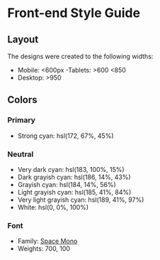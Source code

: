 # Front-end Style Guide

## Layout

The designs were created to the following widths:

- Mobile: <600px
-Tablets: >600 <850
- Desktop: >950

## Colors

### Primary

- Strong cyan: hsl(172, 67%, 45%)

### Neutral

- Very dark cyan: hsl(183, 100%, 15%)
- Dark grayish cyan: hsl(186, 14%, 43%)
- Grayish cyan: hsl(184, 14%, 56%)
- Light grayish cyan: hsl(185, 41%, 84%)
- Very light grayish cyan: hsl(189, 41%, 97%)
- White: hsl(0, 0%, 100%)

### Font

- Family: [Space Mono](/fonts/SpaceMono-Regular.ttf)
- Weights: 700, 100
